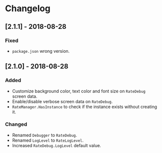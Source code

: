 # Changelog

## [2.1.1] - 2018-08-28
### Fixed
- `package.json` wrong version.

## [2.1.0] - 2018-08-28
### Added
- Customize background color, text color and font size on `RateDebug` screen data.
- Enable/disable verbose screen data on `RateDebug`.
- `RateManager.HasInstance` to check if the instance exists without creating it.
### Changed
- Renamed `Debugger` to `RateDebug`.
- Renamed `LogLevel` to `RateLogLevel`.
- Increased `RateDebug.LogLevel` default value.